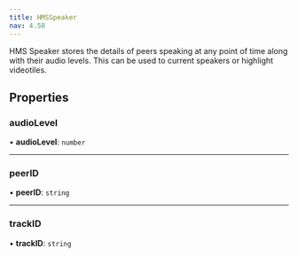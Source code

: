 ```yaml
---
title: HMSSpeaker
nav: 4.50
---
```


HMS Speaker stores the details of peers speaking at any point of time along with
their audio levels. This can be used to current speakers or highlight videotiles.

## Properties

### audioLevel

• **audioLevel**: `number`

---

### peerID

• **peerID**: `string`

---

### trackID

• **trackID**: `string`
